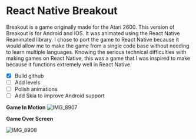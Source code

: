 # React Native Breakout
Breakout is a game originally made for the Atari 2600. This version of Breakout is for Android and IOS. It was animated using the React Native Reanimated library. I chose to port the game to React Native because it would allow me to make the game from a single code base without needing to learn multiple languages. Knowing the serious technical difficulties with making games on React Native, this was a game that I was inspired to make because it functions extremely well in React Native.
- [x] Build github
- [ ] Add levels
- [ ] Polish animations
- [ ] Add Skia to improve Android support 

**Game In Motion**
![IMG_8907](https://github.com/empathey/reactbreakouthell/assets/133193728/806955de-8762-4513-8410-6a01d0823a96)

**Game Over Screen**

![IMG_8908](https://github.com/empathey/reactbreakouthell/assets/133193728/f4f69aee-2dad-42df-a10c-8fe0e7edaefe)
